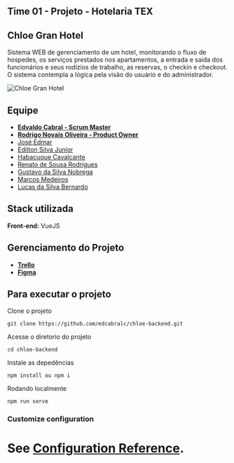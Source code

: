 ## Time 01 - Projeto - Hotelaria TEX

## Chloe Gran Hotel

Sistema WEB de gerenciamento de um hotel, monitorando o fluxo de hospedes, os serviços prestados nos apartamentos, a entrada e saída dos funcionários e seus rodízios de trabalho, as reservas, o checkin e checkout. O sistema contempla a lógica pela visão do usuário e do administrador.

![Chloe Gran Hotel](https://i.imgur.com/L6sUJBx.png)

## Equipe

-   [**Edvaldo Cabral - Scrum Master**](https://github.com/edcabralc)
-   [**Rodrigo Novais Oliveira - Product Owner**]()
-   [José Edmar]()
-   [Edilton Silva Junior]()
-   [Habacuque Cavalcante]()
-   [Renato de Sousa Rodrigues](https://github.com/Notare)
-   [Gustavo da Silva Nobrega]()
-   [Marcos Medeiros](https://github.com/mrmedeiro)
-   [Lucas da Silva Bernardo]()

## Stack utilizada

**Front-end:** VueJS

## Gerenciamento do Projeto

-   [**Trello**](https://trello.com/b/r2J6ImFp/projeto-hotelaria)
-   [**Figma**](https://www.figma.com/file/KxRREhZ3GBQyiFQfaX2bGC/chloe-grand-hotel?node-id=18%3A479&t=4Wzv7nAF6mdNhZox-0)

## Para executar o projeto

Clone o projeto

```
git clone https://github.com/edcabralc/chloe-backend.git
```

Acesse o diretorio do projeto

```
cd chloe-backend
```

Instale as depedências

```
npm install ou npm i
```

Rodando localmente

```
npm run serve
```

### Customize configuration

# See [Configuration Reference](https://cli.vuejs.org/config/).

